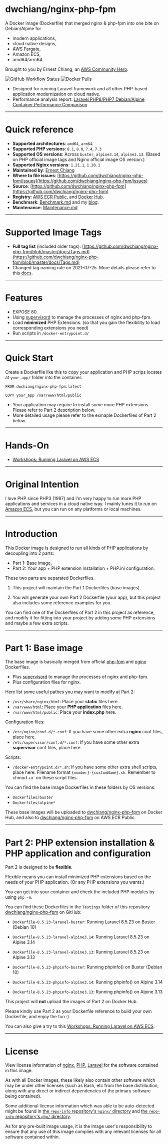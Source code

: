 # dwchiang/nginx-php-fpm

A Docker image (Dockerfile) that merged nginx & php-fpm into one bite on Debian/Alpine for 

- modern applications, 
- cloud native designs, 
- AWS Fargate, 
- Amazon ECS, 
- amd64/arm64. 

Brought to you by Ernest Chiang, an [AWS Community Hero](https://aws.amazon.com/developer/community/heroes/ernest-chiang/).

![GitHub Workflow Status](https://img.shields.io/github/workflow/status/dwchiang/nginx-php-fpm/Build) ![Docker Pulls](https://img.shields.io/docker/pulls/dwchiang/nginx-php-fpm)

- Designed for running Laravel framework and all other PHP-based application modernization on cloud native.
- Performance analysis report: [Laravel PHP8/PHP7 Debian/Alpine Container Performance Comparison](https://www.ernestchiang.com/en/posts/2021/benchmark-nginx-php-fpm-between-buster-alpine/)

---

# Quick reference

- **Supported architectures**: `amd64`, `arm64`.
- **Supported PHP versions**: `8.1`, `8.0`, `7.4`, `7.3`
- **Supported OS versions**: Across `buster`, `alpine3.14`, `alpine3.13`. (Based on PHP official image tags and Nginx official image OS version.)
- **Supported Nginx versions**: `1.21.1`, `1.20.1`
- **Maintained by**: [Ernest Chiang](https://www.ernestchiang.com/)
- **Where to file issues**: [https://github.com/dwchiang/nginx-php-fpm/issues](https://github.com/dwchiang/nginx-php-fpm/issues)
- **Source**: [https://github.com/dwchiang/nginx-php-fpm](https://github.com/dwchiang/nginx-php-fpm)
- **Registry**: [AWS ECR Public](https://gallery.ecr.aws/dwchiang/nginx-php-fpm), and [Docker Hub](https://hub.docker.com/r/dwchiang/nginx-php-fpm).
- **Benchmark**: [Benchmark.md](https://github.com/dwchiang/nginx-php-fpm/blob/master/docs/Benchmark.md) and my [blog](https://www.ernestchiang.com/en/posts/2021/benchmark-nginx-php-fpm-between-buster-alpine/).
- **Maintenance**: [Maintenance.md](https://github.com/dwchiang/nginx-php-fpm/blob/master/docs/Maintenance.md)

---

# Supported Image Tags

- **Full tag list** (included older tags): [https://github.com/dwchiang/nginx-php-fpm/blob/master/docs/Tags.md](https://github.com/dwchiang/nginx-php-fpm/blob/master/docs/Tags.md)
- Changed tag naming rule on 2021-07-25. More details please refer to this [docs](https://github.com/dwchiang/nginx-php-fpm/blob/master/docs/Tags.md).

---

# Features

- EXPOSE 80.
- Using [supervisord](http://supervisord.org/) to manage the processes of nginx and php-fpm.
- Load **minimized** PHP Extensions. (so that you gain the flexibility to load corresponding extensions you need)
- Run scripts in `/docker-entrypoint.d/`

---

# Quick Start

Create a Dockerfile like this to copy your application and PHP scrips locates at `your_app/` folder into the container.

```
FROM dwchiang/nginx-php-fpm:latest

COPY your_app /var/www/html/public
```

- Your application may require to install some more PHP extensions. Please refer to Part 2 description below.
- More detailed usage please refer to the exmaple Dockerfiles of Part 2 below.

---

# Hands-On

- [Workshops: Running Laravel on AWS ECS](https://github.com/dwchiang/laravel-on-aws-ecs-workshops)

---

# Original Intention

I love PHP since PHP3 (1997) and I'm very happy to run more PHP applications and services in a cloud native way. I mainly tunes it to run on [Amazon ECS](https://www.ernestchiang.com/en/notes/aws/ecs/), but you can run on any platforms or local machines.

---
# Introduction

This Docker image is designed to run all kinds of PHP applications by decoupling into 2 parts: 

- Part 1: Base image,
- Part 2: Your app + PHP extension installation + PHP.ini configuration.

These two parts are separated Dockerfiles. 

1. This project will maintain the Part 1 Dockerfiles (base images).

2. You will generate your own Part 2 Dockerfile (your app), but this project also includes some reference examples for you. 

You can find one of the Dockerfiles of Part 2 in this project as reference, and modify it for fitting into your project by adding some PHP extensions and maybe a few extra scripts.


---
# Part 1: Base image

The base image is basically merged from official [php-fpm](https://hub.docker.com/_/php) and [nginx](https://hub.docker.com/_/nginx) Dockerfiles. 

- Plus [supervisord](http://supervisord.org/) to manage the processes of nginx and php-fpm. 
- Plus configuration files for nginx.

Here list some useful pathes you may want to modify at Part 2:

- `/usr/share/nginx/html`: Place your **static** files here.
- `/var/www/html`: Place your **PHP application** files here.
- `/var/www/html/public`: Place your **index.php** here.

Configuration files:

- `/etc/nginx/conf.d/*.conf`: If you have some other extra **nginx** conf files, place here.
- `/etc/supervisor/conf.d/*.conf`: If you have some other extra **supervisor** conf files, place here.

Scripts:

- `/docker-entrypoint.d/*.sh`: If you have some other extra shell scripts, place here. Filename format `{number}-{customName}.sh`. Remember to` `chmod +x` on these script files.

You can find the base image Dockerfiles in these folders by OS versions:

- `Dockerfiles/buster`
- `Dockerfiles/alpine*`

These base images will be uploaded to [dwchiang/nginx-php-fpm](https://hub.docker.com/repository/docker/dwchiang/nginx-php-fpm) on Docker Hub, and also to [dwchiang/nginx-php-fpm](https://gallery.ecr.aws/dwchiang/nginx-php-fpm) on AWS ECR Public.


---

# Part 2: PHP extension installation & PHP application and configuration

Part 2 is designed to be **flexible**. 

Flexible means you can install minimized PHP extensions based on the needs of your PHP application. (Or any PHP extensions you wants.)

You can get into your container and check the included PHP modules by using `php -m`.

You can find these Dockerfiles in the `Testings` folder of this repository [dwchiang/nginx-php-fpm](https://github.com/dwchiang/nginx-php-fpm) on GitHub:

- `Dockerfile-8.5.23-laravel-buster`: Running Laravel 8.5.23 on Buster (Debian 10)
- `Dockerfile-8.5.23-laravel-alpine3.14`: Running Laravel 8.5.23 on Alpine 3.14
- `Dockerfile-8.5.23-laravel-alpine3.13`: Running Laravel 8.5.23 on Alpine 3.13

- `Dockerfile-8.5.23-phpinfo-buster`: Running phpinfo() on Buster (Debian 10)
- `Dockerfile-8.5.23-phpinfo-alpine3.14`: Running phpinfo() on Alpine 3.14
- `Dockerfile-8.5.23-phpinfo-alpine3.13`: Running phpinfo() on Alpine 3.13

This project will **not** upload the images of Part 2 on Docker Hub. 

Please kindly use Part 2 as your Dockerfile reference to build your own Dockerfile, and enjoy the fun :) 

You can also give a try to this [Workshops: Running Laravel on AWS ECS](https://github.com/dwchiang/laravel-on-aws-ecs-workshops).

---

# License

View license information of [nginx](http://nginx.org/LICENSE), [PHP](http://php.net/license/), [Laravel](https://github.com/laravel/laravel) for the software contained in this image.

As with all Docker images, these likely also contain other software which may be under other licenses (such as Bash, etc from the base distribution, along with any direct or indirect dependencies of the primary software being contained).

Some additional license information which was able to be auto-detected might be found in [the `repo-info` repository's `nginx/` directory](https://github.com/docker-library/repo-info/tree/master/repos/nginx) and [the `repo-info` repository's `php/` directory](https://github.com/docker-library/repo-info/tree/master/repos/php).

As for any pre-built image usage, it is the image user's responsibility to ensure that any use of this image complies with any relevant licenses for all software contained within.